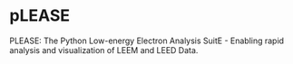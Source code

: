 # pLEASE
PLEASE: The Python Low-energy Electron Analysis SuitE - Enabling rapid analysis and visualization of LEEM and LEED Data.
